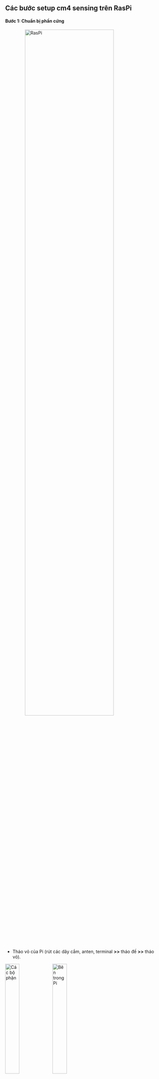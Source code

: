 ## Các bước setup cm4 sensing trên RasPi

#### Bước 1: Chuẩn bị phần cứng

<img src="raspi.jpg" alt="RasPi" style="width:75%;display: block;margin:auto;" />

- Tháo vỏ của Pi (rút các dây cắm, anten, terminal __>>__ tháo đế __>>__ tháo vỏ).

<img src="parts.jpg" alt="Các bộ phận" style="width:30%;" /><img src="inside.jpg" alt="Bên trong Pi" style="width:30%;" />

- Dùng 1 dây USB to MicroUSB, kết nối máy tính dùng Window với cổng J10 của Pi.

#### Bước 2: Chuẩn bị phần mềm

- Cài 2 phần mềm:

​    [Rpiboot](https://github.com/raspberrypi/usbboot/raw/master/win32/rpiboot_setup.exe)

​    [Rufus (3.17)](https://taimienphi.vn/download-rufus-10173/-317-phien-ban)

![2 phần mềm](software.png)

- Cài đặt theo hướng dẫn. Tải bản img của [OS Debian 11](https://docs.edatec.cn/cm4sen/downloads.html#raspberry-pi-os-image-with-bsp-installed) theo mong muốn.

![Các bản img desktop/line, 32/64 bit](img.png)

#### Bước 3: Cài đặt

- Cấp nguồn cho Pi __>>__ chạy phần mềm rpiboot trong ```C:\Program File (x86)\Raspberry Pi\rpiboot.exe``` để cài driver và boot tool. Lúc này, Pi sẽ được coi như một ổ cứng ngoài của máy tính.

![Hiển thị ổ cứng](appear.png) 

- Giải nén file zip chứa img __>>__ chạy phần mềm Rufus để load img vào Pi.

![Giao diện rufus](rufus.png)

- Rút dây USB __>>__ lắp lại vỏ Pi như cũ __>>__ kết nối Pi với màn hình và bàn phím __>>__ khởi động lại cho Pi.

#### Bước 4: Thiết lập Pi

<img src="grub.jpg" alt="Giao diện Grub" style="width:75%;" />

- Gõ lệnh trên màn hình Grub để vào giao diện config manager

``` sh
$ sudo raspi-config
```

<img src="config.jpg" alt="Giao diện config" style="width:75%;" />

- Chọn
  - 3 Interface Options > I2 SSH > Enable
  - 1 System Options > S1 Wireless LAN > VN > (SSID) > (PW)
  - Finish
- Trở lại màn hình Grub, gõ lệnh để vào giao diện wifi manager

``` sh
$ sudo nmtui
```

<img src="network.jpg" alt="Giao diện network manager" style="width:75%;" />

- Chọn
  - Activate a connection > (chọn tên wifi) > (gõ pw - rostek2019)
  - Ok
  
- Gõ '''ifconfig''' để xem đã kết nối mạng hay chưa. Nếu kết nối thành công, ip sẽ hiện ra (với ethernet hiện dưới eth0, wifi hiện dưới wlan0)

- Nếu muốn sửa đổi bộ gõ (hiện nay gõ Shift+2 sẽ thành " thay vì @), gõ lệnh trên màn hình Grub để vào giao diện config keyboard

``` sh
$ sudo nano /etc/default/keyboard
```

<img src="keyboard.jpg" alt="File /etc/default/keyboard" style="width:75%;" />

-
  - Sửa giá trị của XKBLAYOUT thành "us"
  - Nhấn Ctrl+S để lưu
  - Nhấn Ctrl+X để thoát
  - Gõ lệnh ```sudo systemctl restart console-setup.service``` để cập nhật chỉnh sửa bàn phím

- Nếu cần đổi password cho pi (mặc định là raspberry), gõ:

``` sh
$ passwd
```

-
  - Gõ mật khẩu hiện tại
  - Gõ mật khẩu mới
  - Gõ lại mật khẩu mới

Setup cơ bản đã xong.

